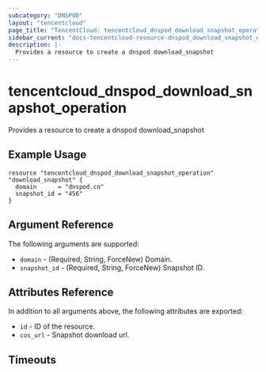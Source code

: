 ```yaml
---
subcategory: "DNSPOD"
layout: "tencentcloud"
page_title: "TencentCloud: tencentcloud_dnspod_download_snapshot_operation"
sidebar_current: "docs-tencentcloud-resource-dnspod_download_snapshot_operation"
description: |-
  Provides a resource to create a dnspod download_snapshot
---
```


# tencentcloud_dnspod_download_snapshot_operation

Provides a resource to create a dnspod download_snapshot

## Example Usage

```hcl
resource "tencentcloud_dnspod_download_snapshot_operation" "download_snapshot" {
  domain      = "dnspod.cn"
  snapshot_id = "456"
}
```

## Argument Reference

The following arguments are supported:

* `domain` - (Required, String, ForceNew) Domain.
* `snapshot_id` - (Required, String, ForceNew) Snapshot ID.

## Attributes Reference

In addition to all arguments above, the following attributes are exported:

* `id` - ID of the resource.
* `cos_url` - Snapshot download url.


## Timeouts

<no value>


